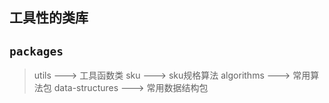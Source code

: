 ## 工具性的类库

## `packages`
> utils ---> 工具函数类
> sku ---> sku规格算法
> algorithms ---> 常用算法包
> data-structures ---> 常用数据结构包